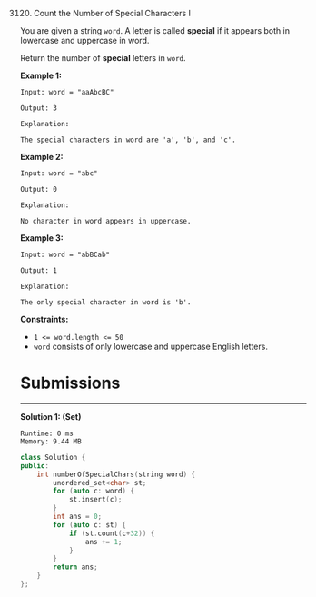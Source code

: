 3120. Count the Number of Special Characters I

You are given a string `word`. A letter is called **special** if it appears both in lowercase and uppercase in word.

Return the number of **special** letters in `word`.

 

**Example 1:**
```
Input: word = "aaAbcBC"

Output: 3

Explanation:

The special characters in word are 'a', 'b', and 'c'.
```

**Example 2:**
```
Input: word = "abc"

Output: 0

Explanation:

No character in word appears in uppercase.
```

**Example 3:**
```
Input: word = "abBCab"

Output: 1

Explanation:

The only special character in word is 'b'.
```
 

**Constraints:**

* `1 <= word.length <= 50`
* `word` consists of only lowercase and uppercase English letters.

# Submissions
---
**Solution 1: (Set)**
```
Runtime: 0 ms
Memory: 9.44 MB
```
```c++
class Solution {
public:
    int numberOfSpecialChars(string word) {
        unordered_set<char> st;
        for (auto c: word) {
            st.insert(c);
        }
        int ans = 0;
        for (auto c: st) {
            if (st.count(c+32)) {
                ans += 1;
            }
        }
        return ans;
    }
};
```

